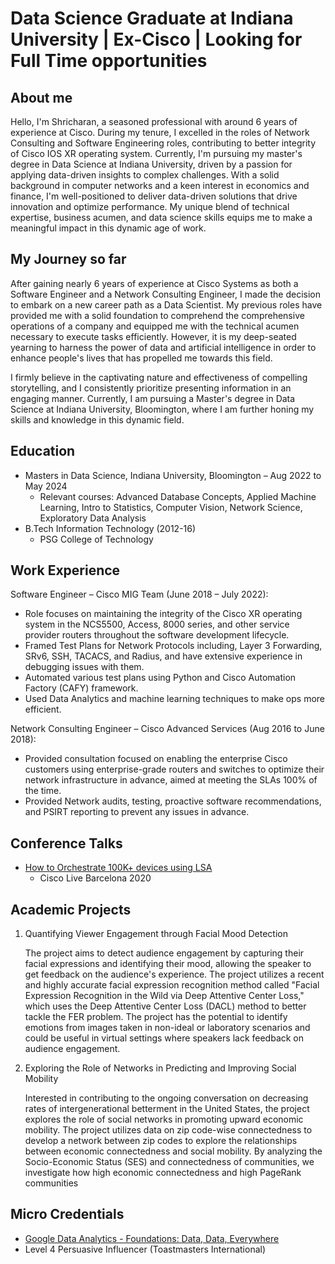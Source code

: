 # Data Science Graduate at Indiana University | Ex-Cisco | Looking for Full Time opportunities

## About me
Hello, I'm Shricharan, a seasoned professional with around 6 years of experience at Cisco. During my tenure, I excelled in the roles of Network Consulting and Software Engineering roles, contributing to better integrity of Cisco IOS XR operating system. Currently, I'm pursuing my master's degree in Data Science at Indiana University, driven by a passion for applying data-driven insights to complex challenges. With a solid background in computer networks and a keen interest in economics and finance, I'm well-positioned to deliver data-driven solutions that drive innovation and optimize performance. My unique blend of technical expertise, business acumen, and data science skills equips me to make a meaningful impact in this dynamic age of work.

## My Journey so far
After gaining nearly 6 years of experience at Cisco Systems as both a Software Engineer and a Network Consulting Engineer, I made the decision to embark on a new career path as a Data Scientist. My previous roles have provided me with a solid foundation to comprehend the comprehensive operations of a company and equipped me with the technical acumen necessary to execute tasks efficiently. However, it is my deep-seated yearning to harness the power of data and artificial intelligence in order to enhance people's lives that has propelled me towards this field.

I firmly believe in the captivating nature and effectiveness of compelling storytelling, and I consistently prioritize presenting information in an engaging manner. Currently, I am pursuing a Master's degree in Data Science at Indiana University, Bloomington, where I am further honing my skills and knowledge in this dynamic field.

## Education

- Masters in Data Science, Indiana University, Bloomington – Aug 2022 to May 2024
  - Relevant courses: Advanced Database Concepts, Applied Machine Learning, Intro to Statistics, Computer Vision, Network Science, Exploratory Data Analysis
- B.Tech Information Technology (2012-16)
  - PSG College of Technology

## Work Experience

Software Engineer – Cisco MIG Team (June 2018 – July 2022):

- Role focuses on maintaining the integrity of the Cisco XR operating system in the NCS5500, Access, 8000 series, and other service provider routers throughout the software development lifecycle.
- Framed Test Plans for Network Protocols including, Layer 3 Forwarding, SRv6, SSH, TACACS, and Radius, and have extensive experience in debugging issues with them.
- Automated various test plans using Python and Cisco Automation Factory (CAFY) framework.
- Used Data Analytics and machine learning techniques to make ops more efficient.

Network Consulting Engineer – Cisco Advanced Services (Aug 2016 to June 2018):

- Provided consultation focused on enabling the enterprise Cisco customers using enterprise-grade routers and switches to optimize their network infrastructure in advance, aimed at meeting the SLAs 100% of the time.
- Provided Network audits, testing, proactive software recommendations, and PSIRT reporting to prevent any issues in advance.

## Conference Talks

- [How to Orchestrate 100K+ devices using LSA](https://www.ciscolive.com/on-demand/on-demand-library.html?search=lsa#/session/163605999715800172Wv)
  - Cisco Live Barcelona 2020

## Academic Projects

1. Quantifying Viewer Engagement through Facial Mood Detection

   The project aims to detect audience engagement by capturing their facial expressions and identifying their mood, allowing the speaker to get feedback on the audience's experience. The project utilizes a recent and highly accurate facial expression recognition method called "Facial Expression Recognition in the Wild via Deep Attentive Center Loss," which uses the Deep Attentive Center Loss (DACL) method to better tackle the FER problem. The project has the potential to identify emotions from images taken in non-ideal or laboratory scenarios and could be useful in virtual settings where speakers lack feedback on audience engagement.

2. Exploring the Role of Networks in Predicting and Improving Social Mobility

   Interested in contributing to the ongoing conversation on decreasing rates of intergenerational betterment in the United States, the project explores the role of social networks in promoting upward economic mobility. The project utilizes data on zip code-wise connectedness to develop a network between zip codes to explore the relationships between economic connectedness and social mobility. By analyzing the Socio-Economic Status (SES) and connectedness of communities, we investigate how high economic connectedness and high PageRank communities

## Micro Credentials

- [Google Data Analytics - Foundations: Data, Data, Everywhere](https://coursera.org/share/5270b02095df53a53319080795a67293)
- Level 4 Persuasive Influencer (Toastmasters International)
